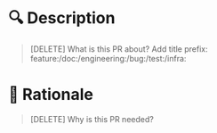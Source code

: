 # 🔍 Description

> [DELETE] What is this PR about?
> Add title prefix: feature:/doc:/engineering:/bug:/test:/infra:

# 🤔 Rationale

> [DELETE] Why is this PR needed?
